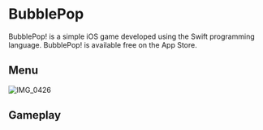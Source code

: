 # BubblePop
BubblePop! is a simple iOS game developed using the Swift programming language. BubblePop! is available free on the App Store.

##  Menu

![IMG_0426](https://user-images.githubusercontent.com/62505788/165939031-a187fa3e-3107-4b36-830a-e245c4780158.png)

## Gameplay


